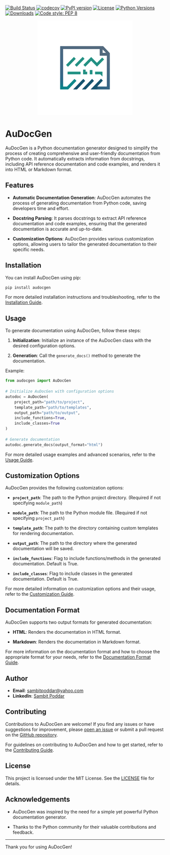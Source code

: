 [![Build Status](https://travis-ci.com/username/repo.svg?branch=main)](https://travis-ci.com/username/repo)
[![codecov](https://codecov.io/gh/username/repo/branch/main/graph/badge.svg)](https://codecov.io/gh/username/repo)
[![PyPI version](https://badge.fury.io/py/your-package-name.svg)](https://badge.fury.io/py/your-package-name)
[![License](https://img.shields.io/badge/License-MIT-blue.svg)](https://opensource.org/licenses/MIT)
[![Python Versions](https://img.shields.io/pypi/pyversions/your-package-name.svg)](https://pypi.org/project/your-package-name/)
[![Downloads](https://pepy.tech/badge/your-package-name)](https://pepy.tech/project/your-package-name)
[![Code style: PEP 8](https://img.shields.io/badge/code%20style-PEP8-orange.svg)](https://www.python.org/dev/peps/pep-0008/)


<center><img src="https://github.com/sambitpoddar/audocgen/blob/main/assets/audocgenlogo.png" alt="audocgenlogo" width="300"/></center>

# AuDocGen

AuDocGen is a Python documentation generator designed to simplify the process of creating comprehensive and user-friendly documentation from Python code. It automatically extracts information from docstrings, including API reference documentation and code examples, and renders it into HTML or Markdown format.

## Features

- **Automatic Documentation Generation**: AuDocGen automates the process of generating documentation from Python code, saving developers time and effort.
  
- **Docstring Parsing**: It parses docstrings to extract API reference documentation and code examples, ensuring that the generated documentation is accurate and up-to-date.
  
- **Customization Options**: AuDocGen provides various customization options, allowing users to tailor the generated documentation to their specific needs.

## Installation

You can install AuDocGen using pip:

```bash
pip install audocgen
```

For more detailed installation instructions and troubleshooting, refer to the [Installation Guide](docs/installation.md).

## Usage

To generate documentation using AuDocGen, follow these steps:

1. **Initialization**: Initialize an instance of the AuDocGen class with the desired configuration options.
  
2. **Generation**: Call the `generate_docs()` method to generate the documentation.

Example:

```python
from audocgen import AuDocGen

# Initialize AuDocGen with configuration options
autodoc = AuDocGen(
    project_path="path/to/project",
    template_path="path/to/templates",
    output_path="path/to/output",
    include_functions=True,
    include_classes=True
)

# Generate documentation
autodoc.generate_docs(output_format="html")
```

For more detailed usage examples and advanced scenarios, refer to the [Usage Guide](docs/usage.md).

## Customization Options

AuDocGen provides the following customization options:

- **`project_path`**: The path to the Python project directory. (Required if not specifying `module_path`)

- **`module_path`**: The path to the Python module file. (Required if not specifying `project_path`)

- **`template_path`**: The path to the directory containing custom templates for rendering documentation.

- **`output_path`**: The path to the directory where the generated documentation will be saved.

- **`include_functions`**: Flag to include functions/methods in the generated documentation. Default is True.

- **`include_classes`**: Flag to include classes in the generated documentation. Default is True.

For more detailed information on customization options and their usage, refer to the [Customization Guide](docs/customization.md).

## Documentation Format

AuDocGen supports two output formats for generated documentation:

- **HTML**: Renders the documentation in HTML format.

- **Markdown**: Renders the documentation in Markdown format.

For more information on the documentation format and how to choose the appropriate format for your needs, refer to the [Documentation Format Guide](docs/docuformatguide.md).

## Author

- **Email**: [sambitpoddar@yahoo.com](mailto:sambitpoddar@yahoo.com)
- **LinkedIn**: [Sambit Poddar](https://linkedin.com/in/sambitpoddar)

## Contributing

Contributions to AuDocGen are welcome! If you find any issues or have suggestions for improvement, please [open an issue](https://github.com/sambitpoddar/audocgen/issues) or submit a pull request on the [GitHub repository](https://github.com/sambitpoddar/audocgen).

For guidelines on contributing to AuDocGen and how to get started, refer to the [Contributing Guide](CONTRIBUTING.md).

## License

This project is licensed under the MIT License. See the [LICENSE](LICENSE) file for details.

## Acknowledgements

- AuDocGen was inspired by the need for a simple yet powerful Python documentation generator.

- Thanks to the Python community for their valuable contributions and feedback.

---

Thank you for using AuDocGen!
